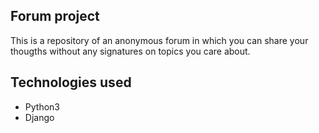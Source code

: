 ## Forum project

This is a repository of an anonymous forum in which you can share your thougths without any signatures on topics you care about.

## Technologies used

- Python3
- Django
